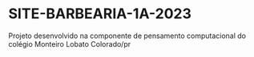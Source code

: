# SITE-BARBEARIA-1A-2023
Projeto desenvolvido na componente de pensamento computacional do colégio Monteiro Lobato Colorado/pr
